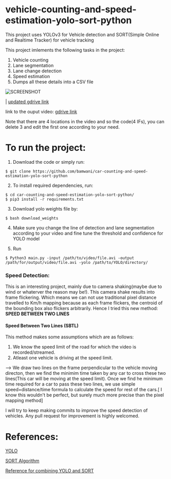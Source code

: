 # vehicle-counting-and-speed-estimation-yolo-sort-python

This project uses YOLOv3 for Vehicle detection and SORT(Simple Online and Realtime Tracker) for vehicle tracking

This project imlements the following tasks in the project: 

1. Vehicle counting
2. Lane segmentation
3. Lane change detection
4. Speed estimation
5. Dumps all these details into a CSV file

![SCREENSHOT](https://github.com/bamwani/car-counting-and-speed-estimation-yolo-sort-python/blob/master/Screenshot1.png)

 | [updated gdrive link](https://drive.google.com/file/d/1G0e-Jz8b24az4Dwpyus9ln0c3jfaYt2V/view?usp=sharing)

link to the ouput video: [gdrive link](https://drive.google.com/open?id=1Zci9i13Voo9KMhJQyygoZ-kYAVFiaoVQ)

Note that there are 4 locations in the video and so the code(4 IFs), you can delete 3 and edit the first one according to your need.



# To run the project:

1. Download the code or simply run:
```
$ git clone https://github.com/bamwani/car-counting-and-speed-estimation-yolo-sort-python 
``` 

2. To install required dependencies, run:
```
$ cd car-counting-and-speed-estimation-yolo-sort-python/
$ pip3 install -r requirements.txt
```

3. Download yolo weights file by:
```
$ bash download_weights
```  

4. Make sure you change the line of detection and lane segmentation according to your video and fine tune the threshold and confidence for YOLO model

5. Run 
```
$ Python3 main.py -input /path/to/video/file.avi -output /path/for/output/video/file.avi -yolo /path/to/YOLO/directory/
``` 




### Speed Detection:
This is an interesting project, mainly due to camera shaking(maybe due to wind or whaterver the reason may be!). This camera shake results into frame flickering. Which means we can not use traditional pixel distance travelled to Km/h mapping because as each frame flickers, the centroid of the bounding box also flickers arbitrarily. Hence I tried this new method: <b> SPEED BETWEEN TWO LINES</b>

#### Speed Between Two Lines (SBTL)
This method makes some assumptions which are as follows:
1. We know the speed limit of the road for which the video is recorded/streamed.
2. Atleast one vehicle is driving at the speed limit.

--> We draw two lines on the frame perpendicular to the vehicle moving directon, then we find the minimim time taken by any car to cross these two lines(This car will be moving at the speed limit). Once we find he minimum time required for a car to pass these two lines, we use simple speed=distance/time formula to calculate the speed for rest of the cars.[ I know this wouldn't be perfect, but surely much more precise than the pixel mapping method]



I will try to keep making commits to improve the speed detection of vehicles.
Any pull request for improvement is highly welcomed.



# References:


[YOLO](https://www.pyimagesearch.com/2018/11/12/yolo-object-detection-with-opencv/)

[SORT Algorithm](https://github.com/abewley/sort)

[Reference for combining YOLO and SORT](https://github.com/guillelopez/python-traffic-counter-with-yolo-and-sort)

